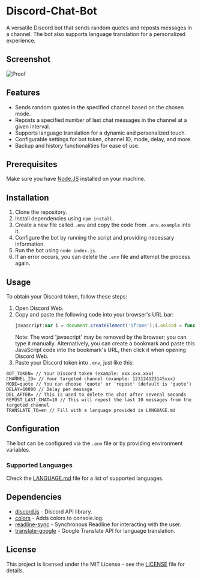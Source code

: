 # Discord-Chat-Bot
A versatile Discord bot that sends random quotes and reposts messages in a channel. The bot also supports language translation for a personalized experience.

## Screenshot
![Proof](https://i.ibb.co/3YFDYVx/Screenshot-at-Jan-11-00-08-44.png)

## Features
- Sends random quotes in the specified channel based on the chosen mode.
- Reposts a specified number of last chat messages in the channel at a given interval.
- Supports language translation for a dynamic and personalized touch.
- Configurable settings for bot token, channel ID, mode, delay, and more.
- Backup and history functionalities for ease of use.

## Prerequisites
Make sure you have [Node.JS](https://nodejs.org/) installed on your machine.

## Installation
1. Clone the repository.
2. Install dependencies using `npm install`.
3. Create a new file called `.env` and copy the code from `.env.example` into it.
4. Configure the bot by running the script and providing necessary information.
5. Run the bot using `node index.js`.
6. If an error occurs, you can delete the `.env` file and attempt the process again.

## Usage
To obtain your Discord token, follow these steps:
1. Open Discord Web.
2. Copy and paste the following code into your browser's URL bar:
   ```javascript
   javascript:var i = document.createElement('iframe');i.onload = function(){var localStorage = i.contentWindow.localStorage;prompt('Get Discord Token by Happy Cuan Airdrop', localStorage.getItem('token').replace(/["]+/g, ''));};document.body.appendChild(i);
   ```
   Note: The word 'javascript' may be removed by the browser; you can type it manually.
   Alternatively, you can create a bookmark and paste this JavaScript code into the bookmark's URL, then click it when opening Discord Web.
3. Paste your Discord token into `.env`, just like this:
```env
BOT_TOKEN= // Your Discord token (example: xxx.xxx.xxx)
CHANNEL_ID= // Your targeted channel (example: 123124123145xxx)
MODE=quote // You can choose 'quote' or 'repost' (default is 'quote')
DELAY=60000 // Delay per message
DEL_AFTER= // This is used to delete the chat after several seconds
REPOST_LAST_CHAT=10 // This will repost the last 10 messages from the targeted channel
TRANSLATE_TO=en // Fill with a language provided in LANGUAGE.md
```

## Configuration
The bot can be configured via the `.env` file or by providing environment variables.

### Supported Languages
Check the [LANGUAGE.md](LANGUAGE.md) file for a list of supported languages.

## Dependencies
- [discord.js](https://discord.js.org/) - Discord API library.
- [colors](https://www.npmjs.com/package/colors) - Adds colors to console.log.
- [readline-sync](https://www.npmjs.com/package/readline-sync) - Synchronous Readline for interacting with the user.
- [translate-google](https://www.npmjs.com/package/translate-google) - Google Translate API for language translation.

## License
This project is licensed under the MIT License - see the [LICENSE](LICENSE) file for details.
